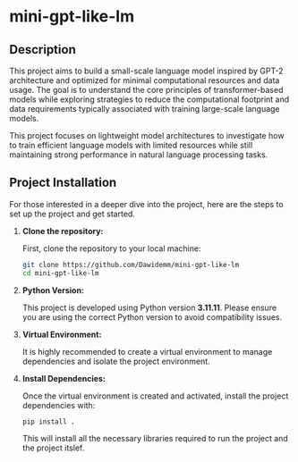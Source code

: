 # mini-gpt-like-lm

## Description

This project aims to build a small-scale language model inspired by GPT-2 architecture and optimized for minimal computational resources and data usage. The goal is to understand the core principles of transformer-based models while exploring strategies to reduce the computational footprint and data requirements typically associated with training large-scale language models.

This project focuses on lightweight model architectures to investigate how to train efficient language models with limited resources while still maintaining strong performance in natural language processing tasks.

## Project Installation

For those interested in a deeper dive into the project, here are the steps to set up the project and get started.

1. **Clone the repository:**

    First, clone the repository to your local machine:

    ```bash
    git clone https://github.com/Dawidemm/mini-gpt-like-lm
    cd mini-gpt-like-lm
    ```

2. **Python Version:**

   This project is developed using Python version **3.11.11**. Please ensure you are using the correct Python version to avoid compatibility issues.

3. **Virtual Environment:**

   It is highly recommended to create a virtual environment to manage dependencies and isolate the project environment.

4. **Install Dependencies:**

   Once the virtual environment is created and activated, install the project dependencies with:

    ```bash
    pip install .
    ```

   This will install all the necessary libraries required to run the project and the project itslef.